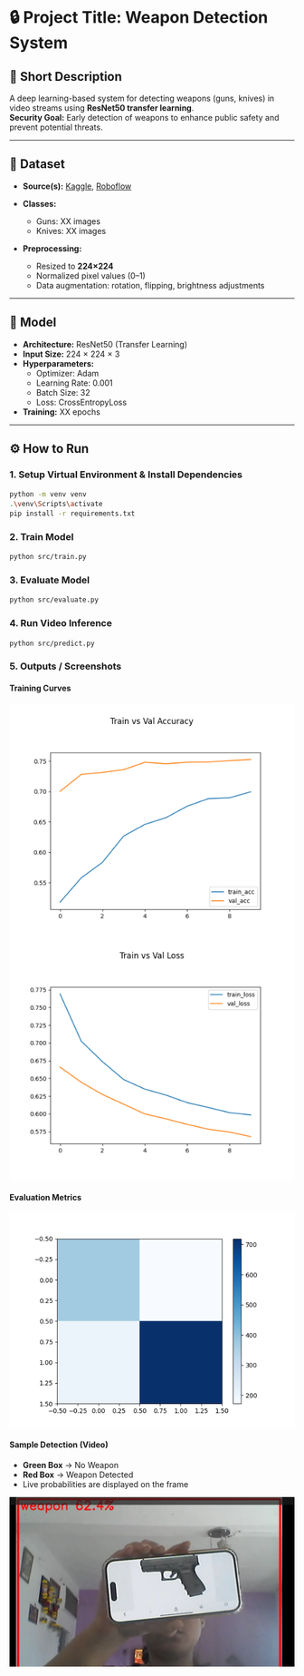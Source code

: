 # 🔒 Project Title: Weapon Detection System

## 📝 Short Description

A deep learning-based system for detecting weapons (guns, knives) in video streams using **ResNet50 transfer learning**.  
**Security Goal:** Early detection of weapons to enhance public safety and prevent potential threats.

---

## 📂 Dataset

- **Source(s):** [Kaggle](https://www.kaggle.com/), [Roboflow](https://roboflow.com/)
- **Classes:**

  - Guns: XX images
  - Knives: XX images

- **Preprocessing:**
  - Resized to **224×224**
  - Normalized pixel values (0–1)
  - Data augmentation: rotation, flipping, brightness adjustments

---

## 🧠 Model

- **Architecture:** ResNet50 (Transfer Learning)
- **Input Size:** 224 × 224 × 3
- **Hyperparameters:**
  - Optimizer: Adam
  - Learning Rate: 0.001
  - Batch Size: 32
  - Loss: CrossEntropyLoss
- **Training:** XX epochs

---

## ⚙️ How to Run

### 1. Setup Virtual Environment & Install Dependencies

```bash
python -m venv venv
.\venv\Scripts\activate
pip install -r requirements.txt
```

### 2. Train Model

```bash
python src/train.py
```

### 3. Evaluate Model

```bash
python src/evaluate.py
```

### 4. Run Video Inference

```bash
python src/predict.py
```

### 5. Outputs / Screenshots

#### Training Curves

![Training Curve](results/training_plot.png)

#### Evaluation Metrics

![Confusion Matrix](results/confusion_matrix.png)

#### Sample Detection (Video)

- **Green Box** → No Weapon
- **Red Box** → Weapon Detected
- Live probabilities are displayed on the frame

![Annotated Frame](results/frame.png)
